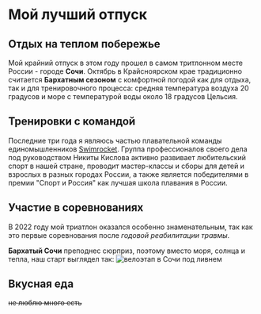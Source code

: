 # Мой лучший отпуск

## Отдых на теплом побережье

Мой крайний отпуск в этом году прошел в самом тритлонном месте России - городе **Сочи**. Октябрь в Крайсноярском крае традиционно считается **Бархатным сезоном** с комфортной погодой как для отдыха, так и для тренировочного процесса: средняя температура воздуха 20 градусов и море с температурой воды около 18 градусов Цельсия.

## Тренировки с командой

Последние три года я являюсь частью плавательной команды единомышленников [Swimrocket](https://www.swimrocket.ru/). Группа профессионалов своего дела под руководством Никиты Кислова активно развивает любительский спорт в нашей стране, проводит мастер-классы и сборы для детей и взрослых в разных городах России, а также является победителями в премии "Спорт и Россия" как лучшая школа плавания в России.

## Участие в соревнованиях

В 2022 году мой триатлон оказался особенно знаменательным, так как это первые соревнования после *годовой реабилитации травмы*.

**Бархатый Сочи** преподнес сюрприз, поэтому вместо моря, солнца и тепла, наш старт выглядел так: ![велоэтап в Сочи под ливнем](7oebSZRLaEw.jpg)

## Вкусная еда
~~не люблю много есть~~